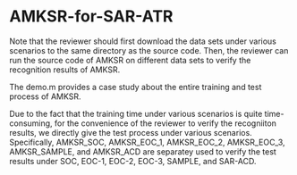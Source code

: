 # AMKSR-for-SAR-ATR

Note that the reviewer should first download the data sets under various scenarios to the same directory as the source code. Then, the reviewer can run the source code of AMKSR on different data sets to verify the recognition results of AMKSR.

The demo.m provides a case study about the entire training and test process of AMKSR. 

Due to the fact that the training time under various scenarios is quite time-consuming, for the convenience of the reviewer to verify the recogniiton results, we directly give the test process under various scenarios. Specifically, AMKSR_SOC, AMKSR_EOC_1, AMKSR_EOC_2, AMKSR_EOC_3, AMKSR_SAMPLE, and AMKSR_ACD are separatey used to verify the test results under SOC, EOC-1, EOC-2, EOC-3, SAMPLE, and SAR-ACD.
